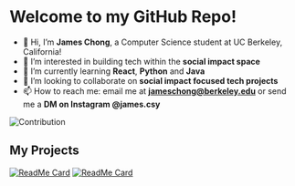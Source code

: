 # Welcome to my GitHub Repo!

- 👋 Hi, I’m **James Chong**, a Computer Science student at UC Berkeley, California!
- 👀 I’m interested in building tech within the **social impact space**
- 🌱 I’m currently learning **React**, **Python** and **Java**
- 💞️ I’m looking to collaborate on **social impact focused tech projects**
- 📫 How to reach me: email me at **jameschong@berkeley.edu** or send me a **DM on Instagram @james.csy**

![Contribution](https://activity-graph.herokuapp.com/graph?username=james-csy&theme=react-dark&hide_border=true&area=true)

## My Projects
[![ReadMe Card](https://github-readme-stats.vercel.app/api/pin/?username=james-csy&repo=sanctionlistchecker)]([https://github.com/rlin0210/connex](https://github.com/james-csy/sanctionlistchecker))
[![ReadMe Card](https://github-readme-stats.vercel.app/api/pin/?username=rlin0210&repo=connex)](https://github.com/rlin0210/connex)
  



<!---
james-csy/james-csy is a ✨ special ✨ repository because its `README.md` (this file) appears on your GitHub profile.
You can click the Preview link to take a look at your changes.
--->

